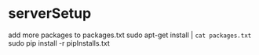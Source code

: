 # serverSetup
add more packages to packages.txt
sudo apt-get install | `cat packages.txt`
sudo pip install -r pipInstalls.txt

